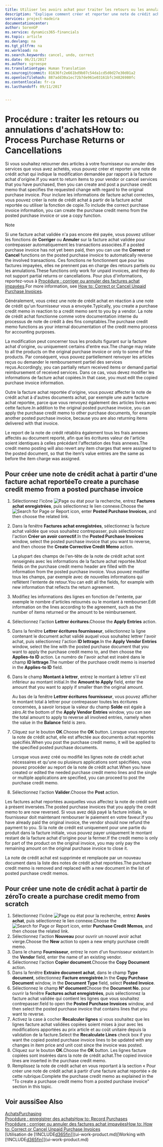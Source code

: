 ```yaml
---
title: Utiliser les avoirs achat pour traiter les retours ou les annulations d'achats | Microsoft Docs
description: "Explique comment créer et reporter une note de crédit achat lorsque vous souhaitez retourner des articles à un fournisseur ou annuler des services achetés."
services: project-madeira
documentationcenter: 
author: SorenGP
ms.service: dynamics365-financials
ms.topic: article
ms.devlang: na
ms.tgt_pltfrm: na
ms.workload: na
ms.search.keywords: cancel, undo, correct
ms.date: 06/21/2017
ms.author: sgroespe
ms.translationtype: Human Translation
ms.sourcegitcommit: 81636fc2e661bd9b07c54da1cd5d0d27e30d01a2
ms.openlocfilehash: 887add30a1ec72b7de961e03161bfc34826980fc
ms.contentlocale: fr-ca
ms.lasthandoff: 09/11/2017


---
```

# <a name="how-to-process-purchase-returns-or-cancellations"></a><span data-ttu-id="d2bfc-103">Procédure : traiter les retours ou annulations d'achats</span><span class="sxs-lookup"><span data-stu-id="d2bfc-103">How to: Process Purchase Returns or Cancellations</span></span>
<span data-ttu-id="d2bfc-104">Si vous souhaitez retourner des articles à votre fournisseur ou annuler des services que vous avez achetés, vous pouvez créer et reporter une note de crédit achat qui indique la modification demandée par rapport à la facture achat d'origine.</span><span class="sxs-lookup"><span data-stu-id="d2bfc-104">If you want to return items to your vendor or cancel services that you have purchased, then you can create and post a purchase credit memo that specifies the requested change with regard to the original purchase invoice.</span></span> <span data-ttu-id="d2bfc-105">Pour inclure les informations de facture achat correctes, vous pouvez créer la note de crédit achat à partir de la facture achat reportée ou utiliser la fonction de copie.</span><span class="sxs-lookup"><span data-stu-id="d2bfc-105">To include the correct purchase invoice information, you can create the purchase credit memo from the posted purchase invoice or use a copy function.</span></span>

> [!NOTE]  
>   <span data-ttu-id="d2bfc-106">Si une facture achat validée n'a pas encore été payée, vous pouvez utiliser les fonctions de **Corriger** ou **Annuler** sur la facture achat validée pour contrepasser automatiquement les transactions associées.</span><span class="sxs-lookup"><span data-stu-id="d2bfc-106">If a posted purchase invoice has not yet been paid, then you can use the **Correct** or **Cancel** functions on the posted purchase invoice to automatically reverse the involved transactions.</span></span> <span data-ttu-id="d2bfc-107">Ces fonctions ne fonctionnent que pour les factures impayées, elles ne prennent pas en charge des retours partiels ou les annulations.</span><span class="sxs-lookup"><span data-stu-id="d2bfc-107">These functions only work for unpaid invoices, and they do not support partial returns or cancellations.</span></span> <span data-ttu-id="d2bfc-108">Pour plus d'informations, reportez-vous à [Procédure : corriger ou annuler des factures achat impayées](purchasing-how-correct-cancel-unpaid-purchase-invoices.md).</span><span class="sxs-lookup"><span data-stu-id="d2bfc-108">For more information, see [How to: Correct or Cancel Unpaid Purchase Invoices](purchasing-how-correct-cancel-unpaid-purchase-invoices.md).</span></span>

<span data-ttu-id="d2bfc-109">Généralement, vous créez une note de crédit achat en réaction à une note de crédit qu'un fournisseur vous a envoyée.</span><span class="sxs-lookup"><span data-stu-id="d2bfc-109">Typically, you create a purchase credit memo in reaction to a credit memo sent to you by a vendor.</span></span> <span data-ttu-id="d2bfc-110">La note de crédit achat fonctionne comme votre documentation interne du processus de note de crédit à des fins comptables.</span><span class="sxs-lookup"><span data-stu-id="d2bfc-110">The purchase credit memo functions as your internal documentation of the credit memo process for accounting purposes.</span></span>

<span data-ttu-id="d2bfc-111">La modification peut concerner tous les produits figurant sur la facture achat d'origine, ou uniquement certains d'entre eux.</span><span class="sxs-lookup"><span data-stu-id="d2bfc-111">The change may relate to all the products on the original purchase invoice or only to some of the products.</span></span> <span data-ttu-id="d2bfc-112">Par conséquent, vous pouvez partiellement renvoyer les articles reçus ou demander le remboursement partiel des services reçus.</span><span class="sxs-lookup"><span data-stu-id="d2bfc-112">Accordingly, you can partially return received items or demand partial reimbursement of received services.</span></span> <span data-ttu-id="d2bfc-113">Dans ce cas, vous devez modifier les informations de facture achat copiées.</span><span class="sxs-lookup"><span data-stu-id="d2bfc-113">In that case, you must edit the copied purchase invoice information.</span></span>

<span data-ttu-id="d2bfc-114">Outre la facture achat reportée d'origine, vous pouvez affecter la note de crédit achat à d'autres documents achat, par exemple une autre facture achat reportée, parce que vous renvoyez également des articles livrés avec cette facture.</span><span class="sxs-lookup"><span data-stu-id="d2bfc-114">In addition to the original posted purchase invoice, you can apply the purchase credit memo to other purchase documents, for example another posted purchase invoice, because you are also returning items delivered with that invoice.</span></span>

<span data-ttu-id="d2bfc-115">Le report de la note de crédit rétablira également tous les frais annexes affectés au document reporté, afin que les écritures valeur de l'article soient identiques à celles précédant l'affectation des frais annexes.</span><span class="sxs-lookup"><span data-stu-id="d2bfc-115">The credit memo posting will also revert any item charges that were assigned to the posted document, so that the item’s value entries are the same as before the item charge was assigned.</span></span>

## <a name="to-create-a-purchase-credit-memo-from-a-posted-purchase-invoice"></a><span data-ttu-id="d2bfc-116">Pour créer une note de crédit achat à partir d'une facture achat reportée</span><span class="sxs-lookup"><span data-stu-id="d2bfc-116">To create a purchase credit memo from a posted purchase invoice</span></span>
1. <span data-ttu-id="d2bfc-117">Sélectionnez l'icône ![Page ou état pour la recherche](media/ui-search/search_small.png "icône Page ou état pour la recherche"), entrez **Factures achat enregistrées**, puis sélectionnez le lien connexe.</span><span class="sxs-lookup"><span data-stu-id="d2bfc-117">Choose the ![Search for Page or Report](media/ui-search/search_small.png "Search for Page or Report icon") icon, enter **Posted Purchase Invoices**, and then choose the related link.</span></span>  
2. <span data-ttu-id="d2bfc-118">Dans la fenêtre **Factures achat enregistrées**, sélectionnez la facture achat validée que vous souhaitez contrepasser, puis sélectionnez l'action **Créer un avoir correctif**.</span><span class="sxs-lookup"><span data-stu-id="d2bfc-118">In the **Posted Purchase Invoices** window, select the posted purchase invoice that you want to reverse, and then choose the **Create Corrective Credit Memo** action.</span></span>

    <span data-ttu-id="d2bfc-119">La plupart des champs de l'en-tête de la note de crédit achat sont renseignés avec les informations de la facture achat reportée.</span><span class="sxs-lookup"><span data-stu-id="d2bfc-119">Most fields on the purchase credit memo header are filled with the information from the posted purchase invoice.</span></span> <span data-ttu-id="d2bfc-120">Vous pouvez modifier tous les champs, par exemple avec de nouvelles informations qui reflètent l'entente de retour.</span><span class="sxs-lookup"><span data-stu-id="d2bfc-120">You can edit all the fields, for example with new information that reflects the return agreement.</span></span>
3. <span data-ttu-id="d2bfc-121">Modifiez les informations des lignes en fonction de l'entente, par exemple le nombre d'articles retournés ou le montant à rembourser.</span><span class="sxs-lookup"><span data-stu-id="d2bfc-121">Edit information on the lines according to the agreement, such as the number of items returned or the amount to be reimbursement.</span></span>
4. <span data-ttu-id="d2bfc-122">Sélectionnez l'action **Lettrer écritures**.</span><span class="sxs-lookup"><span data-stu-id="d2bfc-122">Choose the **Apply Entries** action.</span></span>
5. <span data-ttu-id="d2bfc-123">Dans la fenêtre **Lettrer écritures fournisseur**, sélectionnez la ligne contenant le document achat validé auquel vous souhaitez lettrer l'avoir achat, puis sélectionnez l'action **ID lettrage**.</span><span class="sxs-lookup"><span data-stu-id="d2bfc-123">In the **Apply Vendor Entries** window, select the line with the posted purchase document that you want to apply the purchase credit memo to, and then choose the **Applies-to ID** action.</span></span> <span data-ttu-id="d2bfc-124">Le numéro de l'avoir achat est inséré dans le champ **ID lettrage**.</span><span class="sxs-lookup"><span data-stu-id="d2bfc-124">The number of the purchase credit memo is inserted in the **Applies-to ID** field.</span></span>
6. <span data-ttu-id="d2bfc-125">Dans le champ **Montant à lettrer**, entrez le montant à lettrer s'il est inférieur au montant initial.</span><span class="sxs-lookup"><span data-stu-id="d2bfc-125">In the **Amount to Apply** field, enter the amount that you want to apply if smaller than the original amount.</span></span>

    <span data-ttu-id="d2bfc-126">Au bas de la fenêtre **Lettrer écritures fournisseur**, vous pouvez afficher le montant total à lettrer pour contrepasser toutes les écritures concernées, à savoir lorsque la valeur du champ **Solde** est égale à zéro.</span><span class="sxs-lookup"><span data-stu-id="d2bfc-126">At the bottom of the **Apply Vendor Entries** window, you can see the total amount to apply to reverse all involved entries, namely when the value in the **Balance** field is zero.</span></span>
7. <span data-ttu-id="d2bfc-127">Cliquez sur le bouton **OK**.</span><span class="sxs-lookup"><span data-stu-id="d2bfc-127">Choose the **OK** button.</span></span> <span data-ttu-id="d2bfc-128">Lorsque vous reportez la note de crédit achat, elle est affectée aux documents achat reportés spécifiés.</span><span class="sxs-lookup"><span data-stu-id="d2bfc-128">When you post the purchase credit memo, it will be applied to the specified posted purchase documents.</span></span>

    <span data-ttu-id="d2bfc-129">Lorsque vous avez créé ou modifié les lignes note de crédit achat nécessaires et qu'une ou plusieurs applications sont spécifiées, vous pouvez procéder au report de la note de crédit achat.</span><span class="sxs-lookup"><span data-stu-id="d2bfc-129">When you have created or edited the needed purchase credit memo lines and the single or multiple applications are specified, you can proceed to post the purchase credit memo.</span></span>
8. <span data-ttu-id="d2bfc-130">Sélectionnez l'action **Valider**.</span><span class="sxs-lookup"><span data-stu-id="d2bfc-130">Choose the **Post** action.</span></span>

<span data-ttu-id="d2bfc-131">Les factures achat reportées auxquelles vous affectez la note de crédit sont à présent inversées.</span><span class="sxs-lookup"><span data-stu-id="d2bfc-131">The posted purchase invoices that you apply the credit memo to are now reversed.</span></span> <span data-ttu-id="d2bfc-132">Si vous avez déjà payé la facture initiale, le fournisseur doit maintenant rembourser le paiement en votre faveur.</span><span class="sxs-lookup"><span data-stu-id="d2bfc-132">If you have already paid the original invoice, the vendor should now refund the payment to you.</span></span> <span data-ttu-id="d2bfc-133">Si la note de crédit est uniquement pour une partie du produit dans la facture initiale, vous pouvez payer uniquement le montant restant de la facture achat d'origine pour la fermer.</span><span class="sxs-lookup"><span data-stu-id="d2bfc-133">If the credit memo is only for part of the product on the original invoice, you may only pay the remaining amount on the original purchase invoice to close it.</span></span>

<span data-ttu-id="d2bfc-134">La note de crédit achat est supprimée et remplacée par un nouveau document dans la liste des notes de crédit achat reportées.</span><span class="sxs-lookup"><span data-stu-id="d2bfc-134">The purchase credit memo is removed and replaced with a new document in the list of posted purchase credit memos.</span></span>

## <a name="to-create-a-purchase-credit-memo-from-scratch"></a><span data-ttu-id="d2bfc-135">Pour créer une note de crédit achat à partir de zéro</span><span class="sxs-lookup"><span data-stu-id="d2bfc-135">To create a purchase credit memo from scratch</span></span>
1. <span data-ttu-id="d2bfc-136">Sélectionnez l'icône ![Page ou état pour la recherche](media/ui-search/search_small.png "icône Page ou état pour la recherche"), entrez **Avoirs achat**, puis sélectionnez le lien connexe.</span><span class="sxs-lookup"><span data-stu-id="d2bfc-136">Choose the ![Search for Page or Report](media/ui-search/search_small.png "Search for Page or Report icon") icon, enter **Purchase Credit Memos**, and then choose the related link.</span></span>
2. <span data-ttu-id="d2bfc-137">Sélectionnez l'action **Nouveau** pour ouvrir un nouvel avoir achat vierge.</span><span class="sxs-lookup"><span data-stu-id="d2bfc-137">Choose the **New** action to open a new empty purchase credit memo.</span></span>
3. <span data-ttu-id="d2bfc-138">Dans le champ **Fournisseur**, entrez le nom d'un fournisseur existant.</span><span class="sxs-lookup"><span data-stu-id="d2bfc-138">In the **Vendor** field, enter the name of an existing vendor.</span></span>
4. <span data-ttu-id="d2bfc-139">Sélectionnez l'action **Copier document**.</span><span class="sxs-lookup"><span data-stu-id="d2bfc-139">Choose the **Copy Document** action.</span></span>
5. <span data-ttu-id="d2bfc-140">Dans la fenêtre **Extraire document achat**, dans le champ **Type document**, sélectionnez **Facture enregistrée**.</span><span class="sxs-lookup"><span data-stu-id="d2bfc-140">In the **Copy Purchase Document** window, in the **Document Type** field, select **Posted Invoice**.</span></span>
6. <span data-ttu-id="d2bfc-141">Sélectionnez le champ **N° document**</span><span class="sxs-lookup"><span data-stu-id="d2bfc-141">Choose the **Document No.**</span></span> <span data-ttu-id="d2bfc-142">pour ouvrir la fenêtre **Factures achat enregistrées**, puis sélectionnez la facture achat validée qui contient les lignes que vous souhaitez contrepasser.</span><span class="sxs-lookup"><span data-stu-id="d2bfc-142">field to open the **Posted Purchase Invoices** window, and then select the posted purchase invoice that contains lines that you want to reverse.</span></span>
7. <span data-ttu-id="d2bfc-143">Activez la case à cocher **Recalculer lignes** si vous souhaitez que les lignes facture achat validées copiées soient mises à jour avec les modifications apportées au prix article et au coût unitaire depuis la validation de la facture.</span><span class="sxs-lookup"><span data-stu-id="d2bfc-143">Select the **Recalculate Lines** check box if you want the copied posted purchase invoice lines to be updated with any changes in item price and unit cost since the invoice was posted.</span></span>
8. <span data-ttu-id="d2bfc-144">Cliquez sur le bouton **OK**.</span><span class="sxs-lookup"><span data-stu-id="d2bfc-144">Choose the **OK** button.</span></span> <span data-ttu-id="d2bfc-145">Les lignes facture copiées sont insérées dans la note de crédit achat.</span><span class="sxs-lookup"><span data-stu-id="d2bfc-145">The copied invoice lines are inserted in the purchase credit memo.</span></span>
9. <span data-ttu-id="d2bfc-146">Remplissez la note de crédit achat en vous reportant à la section « Pour créer une note de crédit achat à partir d'une facture achat reportée » de cette rubrique.</span><span class="sxs-lookup"><span data-stu-id="d2bfc-146">Complete the purchase credit memo as explained in the "To create a purchase credit memo from a posted purchase invoice" section in this topic.</span></span>

## <a name="see-also"></a><span data-ttu-id="d2bfc-147">Voir aussi</span><span class="sxs-lookup"><span data-stu-id="d2bfc-147">See Also</span></span>
[<span data-ttu-id="d2bfc-148">Achats</span><span class="sxs-lookup"><span data-stu-id="d2bfc-148">Purchasing</span></span>](purchasing-manage-purchasing.md)  
[<span data-ttu-id="d2bfc-149">Procédure : enregistrer des achats</span><span class="sxs-lookup"><span data-stu-id="d2bfc-149">How to: Record Purchases</span></span>](purchasing-how-record-purchases.md)  
[<span data-ttu-id="d2bfc-150">Procédure : corriger ou annuler des factures achat impayées</span><span class="sxs-lookup"><span data-stu-id="d2bfc-150">How to: How to: Correct or Cancel Unpaid Purchase Invoices</span></span>](purchasing-how-correct-cancel-unpaid-purchase-invoices.md)  
<span data-ttu-id="d2bfc-151">[Utilisation de [!INCLUDE[d365fin](includes/d365fin_md.md)]](ui-work-product.md)</span><span class="sxs-lookup"><span data-stu-id="d2bfc-151">[Working with [!INCLUDE[d365fin](includes/d365fin_md.md)]](ui-work-product.md)</span></span>

